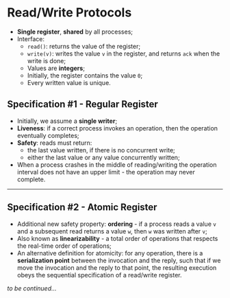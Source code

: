 # Read/Write Protocols

* **Single register**, **shared** by all processes;
* Interface:
  * `read()`: returns the value of the register;
  * `write(v)`: writes the value `v` in the register, and returns `ack` when the write is done;
  * Values are **integers**;
  * Initially, the register contains the value `0`;
  * Every written value is unique.

## Specification #1 - Regular Register

* Initially, we assume a **single writer**;
* **Liveness**: if a correct process invokes an operation, then the operation eventually completes;
* **Safety**: reads must return:
  * the last value written, if there is no concurrent write;
  * either the last value or any value concurrently written;
* When a process crashes in the middle of reading/writing the operation interval does not have an upper limit - the operation may never complete.

---

## Specification #2 - Atomic Register

* Additional new safety property: **ordering** - if a process reads a value `v` and a subsequent read returns a value `w`, then `w` was written after `v`;
* Also known as **linearizability** - a total order of operations that respects the real-time order of operations;
* An alternative definition for atomicity: for any operation, there is a **serialization point** between the invocation and the reply, such that if we move the invocation and the reply to that point, the resulting execution obeys the sequential specification of a read/write register.

_to be continued..._